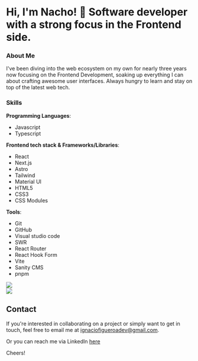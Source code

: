 # Hi, I'm Nacho! 👋 Software developer with a strong focus in the Frontend side.

### About Me
I've been diving into the web ecosystem on my own for nearly three years now focusing on the Frontend Development, soaking up everything I can about crafting awesome user interfaces. Always hungry to learn and stay on top of the latest web tech.

### Skills
 
**Programming Languages**:
- Javascript
- Typescript

**Frontend tech stack & Frameworks/Libraries**:
- React
- Next.js
- Astro
- Tailwind
- Material UI
- HTML5
- CSS3
- CSS Modules

**Tools**:
- Git
- GitHub
- Visual studio code
- SWR
- React Router
- React Hook Form
- Vite
- Sanity CMS
- pnpm

![](https://github-readme-streak-stats.herokuapp.com/?user=figueroaignacio&theme=onedark&hide_border=false)<br/>
![](https://github-readme-stats.vercel.app/api/top-langs/?username=figueroaignacio&theme=onedark&hide_border=false&include_all_commits=true&count_private=true&layout=compact)

## Contact
If you're interested in collaborating on a project or simply want to get in touch, feel free to email me at ignaciofigueroadev@gmail.com.

Or you can reach me via LinkedIn [here](https://www.linkedin.com/in/ignacio-figueroa-0a1ba0263)

Cheers!
